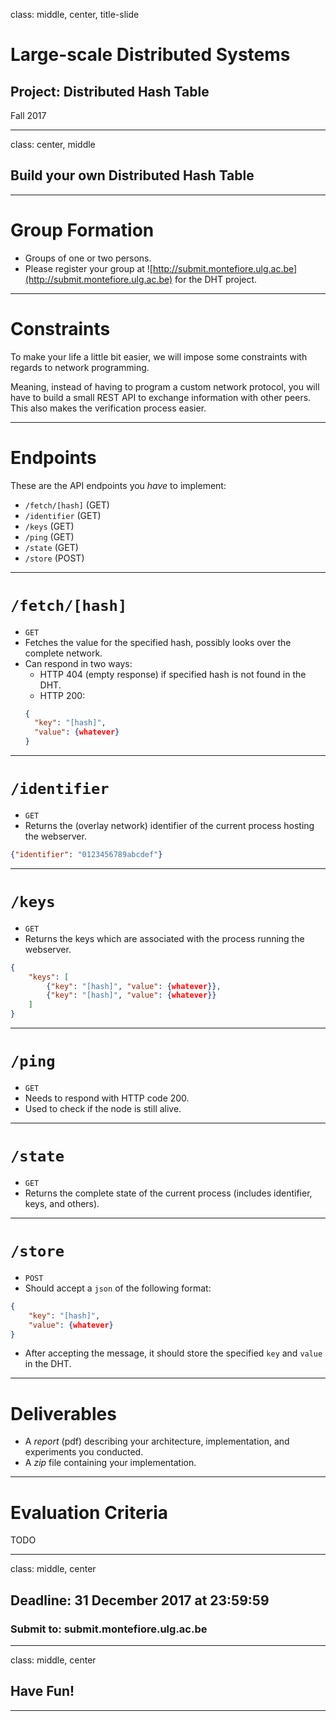 class: middle, center, title-slide

# Large-scale Distributed Systems

## Project: Distributed Hash Table

Fall 2017

---

class: center, middle

## Build your own Distributed Hash Table

---

# Group Formation

- Groups of one or two persons.
- Please register your group at ![http://submit.montefiore.ulg.ac.be](http://submit.montefiore.ulg.ac.be) for the DHT project.

---

# Constraints

To make your life a little bit easier, we will impose some constraints with regards to network programming.

Meaning, instead of having to program a custom network protocol, you will have to build a small REST API to exchange information with other peers. This also makes the verification process easier.

---

# Endpoints

These are the API endpoints you *have* to implement:

- `/fetch/[hash]` (GET)
- `/identifier` (GET)
- `/keys` (GET)
- `/ping` (GET)
- `/state` (GET)
- `/store` (POST)

---

# `/fetch/[hash]`

- `GET`
- Fetches the value for the specified hash, possibly looks over the complete network.
- Can respond in two ways:
  - HTTP 404 (empty response) if specified hash is not found in the DHT.
  - HTTP 200:
  ```json
  {
    "key": "[hash]",
    "value": {whatever}
  }
  ```

---

# `/identifier`

- `GET`
- Returns the (overlay network) identifier of the current process hosting the webserver.

```json
{"identifier": "0123456789abcdef"}
```

---

# `/keys`

- `GET`
- Returns the keys which are associated with the process running the webserver.

```json
{
    "keys": [
        {"key": "[hash]", "value": {whatever}},
        {"key": "[hash]", "value": {whatever}}
    ]
}
```

---

# `/ping`

- `GET`
- Needs to respond with HTTP code 200.
- Used to check if the node is still alive.

---

# `/state`

- `GET`
- Returns the complete state of the current process (includes identifier, keys, and others).

---

# `/store`

- `POST`
- Should accept a `json` of the following format:
```json
{
    "key": "[hash]",
    "value": {whatever}
}
```
- After accepting the message, it should store the specified `key` and `value` in the DHT.

---

# Deliverables

- A *report* (pdf) describing your architecture, implementation, and experiments you conducted.
- A *zip* file containing your implementation.

---

# Evaluation Criteria

TODO

---

class: middle, center

## Deadline: 31 December 2017 at 23:59:59

### Submit to: submit.montefiore.ulg.ac.be

---

class: middle, center

## Have Fun!

---
